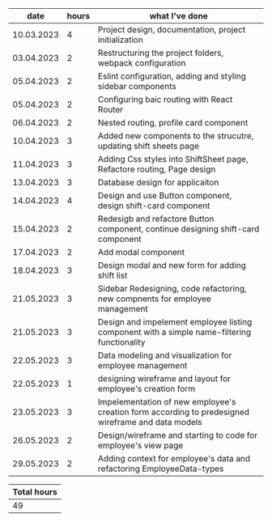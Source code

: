 | date  |  hours |  what I've done |
|---|---|---|
|10.03.2023  | 4 |  Project design, documentation, project initialization |
|03.04.2023  | 2 |  Restructuring the project folders, webpack configuration |
|05.04.2023  | 2 |  Eslint configuration, adding and styling sidebar components |
|05.04.2023  | 2 |  Configuring baic routing with React Router |
|06.04.2023  | 2 |  Nested routing, profile card component |
|10.04.2023  | 3 |  Added new components to the strucutre, updating shift sheets page |
|11.04.2023  | 3 |  Adding Css styles into ShiftSheet page, Refactore routing, Page design |
|13.04.2023  | 3 |  Database design for applicaiton|
|14.04.2023  | 4 |  Design and use Button component, design shift-card component|
|15.04.2023  | 2 |  Redesigb and refactore Button component, continue designing shift-card component|
|17.04.2023  | 2 |  Add modal component |
|18.04.2023  | 3 |  Design modal and new form for adding shift list |
|21.05.2023  | 3 |  Sidebar Redesigning, code refactoring, new compnents for employee management|
|21.05.2023  | 3 |  Design and impelement employee listing component with a simple name-filtering functionality|
|22.05.2023  | 3 |  Data modeling and visualization for employee management|
|22.05.2023  | 1 |  designing wireframe and layout for employee's creation form|
|23.05.2023  | 3 |  Impelementation of new employee's creation form according to predesigned wireframe and data models|
|26.05.2023  | 2 |  Design/wireframe and starting to code for employee's view page|
|29.05.2023  | 2 |  Adding context for employee's data and refactoring EmployeeData-types|

| Total hours |
|-------------|
|     49    |